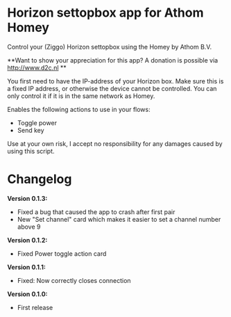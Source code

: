 # Horizon settopbox app for Athom Homey

Control your (Ziggo) Horizon settopbox using the Homey by Athom B.V.

**Want to show your appreciation for this app? A donation is possible via http://www.d2c.nl **

You first need to have the IP-address of your Horizon box. Make sure this is a fixed IP address, or otherwise the device cannot be controlled. You can only control it if it is in the same network as Homey.

Enables the following actions to use in your flows:
- Toggle power
- Send key

Use at your own risk, I accept no responsibility for any damages caused by using this script.

# Changelog

**Version 0.1.3:**
- Fixed a bug that caused the app to crash after first pair
- New "Set channel" card which makes it easier to set a channel number above 9

**Version 0.1.2:**
- Fixed Power toggle action card

**Version 0.1.1:**
- Fixed: Now correctly closes connection

**Version 0.1.0:**
- First release